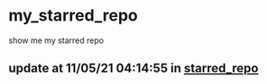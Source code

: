 # my_starred_repo
show me my starred repo

update at 11/05/21 04:14:55 in [starred_repo](./index.html)
---

